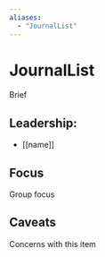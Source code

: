 ```yaml
---
aliases:
  - "JournalList"
---
```

# JournalList

Brief

## Leadership:

- [[name]]

## Focus

Group focus

## Caveats 

Concerns with this item